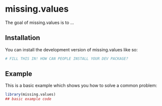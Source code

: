 
# missing.values

<!-- badges: start -->
<!-- badges: end -->

The goal of missing.values is to ...

## Installation

You can install the development version of missing.values like so:

``` r
# FILL THIS IN! HOW CAN PEOPLE INSTALL YOUR DEV PACKAGE?
```

## Example

This is a basic example which shows you how to solve a common problem:

``` r
library(missing.values)
## basic example code
```

